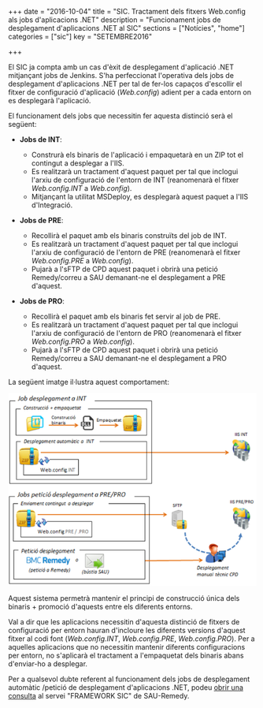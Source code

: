 +++
date        = "2016-10-04"
title       = "SIC. Tractament dels fitxers Web.config als jobs d'aplicacions .NET"
description = "Funcionament jobs de desplegament d'aplicacions .NET al SIC"
sections    = ["Notícies", "home"]
categories  = ["sic"]
key         = "SETEMBRE2016"

+++

El SIC ja compta amb un cas d'èxit de desplegament d'aplicació .NET mitjançant jobs de Jenkins. 
S'ha perfeccionat l'operativa dels jobs de desplegament d'aplicacions .NET per tal de fer-los capaços d'escollir el fitxer de configuració d'aplicació (*Web.config*) adient per a cada entorn on es desplegarà l'aplicació. 

El funcionament dels jobs que necessitin fer aquesta distinció serà el següent:

* **Jobs de INT**: 
	* Construrà els binaris de l'aplicació i empaquetarà en un ZIP tot el contingut a desplegar a l'IIS. 
	* Es realitzarà un tractament d'aquest paquet per tal que inclogui l'arxiu de configuració de l'entorn de INT (reanomenarà el fitxer *Web.config.INT* a *Web.config*).
	* Mitjançant la utilitat MSDeploy, es desplegarà aquest paquet a l'IIS d'Integració.
	
* **Jobs de PRE**:
	* Recollirà el paquet amb els binaris construïts del job de INT.
	* Es realitzarà un tractament d'aquest paquet per tal que inclogui l'arxiu de configuració de l'entorn de PRE (reanomenarà el fitxer *Web.config.PRE* a *Web.config*).
	* Pujarà a l'sFTP de CPD aquest paquet i obrirà una petició Remedy/correu a SAU demanant-ne el desplegament a PRE d'aquest.
	
* **Jobs de PRO**:
	* Recollirà el paquet amb els binaris fet servir al job de PRE.
	* Es realitzarà un tractament d'aquest paquet per tal que inclogui l'arxiu de configuració de l'entorn de PRO (reanomenarà el fitxer *Web.config.PRO* a *Web.config*).
	* Pujarà a l'sFTP de CPD aquest paquet i obrirà una petició Remedy/correu a SAU demanant-ne el desplegament a PRO d'aquest.
	



La següent imatge il·lustra aquest comportament:

![Funcionament jobs .NET](/images/news/SIC-funcionament-jobs-net.png "Funcionament jobs .NET")

Aquest sistema permetrà mantenir el principi de construcció única dels binaris + promoció d'aquests entre els diferents entorns.

Val a dir que les aplicacions necessitin d'aquesta distinció de fitxers de configuració per entorn hauran d'incloure les diferents versions d'aquest fitxer al codi font (*Web.config.INT*, *Web.config.PRE*, *Web.config.PRO*). Per a aquelles aplicacions que no necessitin mantenir diferents configuracions per entorn, no s'aplicarà el tractament a l'empaquetat dels binaris abans d'enviar-ho a desplegar.


Per a qualsevol dubte referent al funcionament dels jobs de desplegament automàtic /petició de desplegament d'aplicacions .NET, podeu [obrir una consulta](http://canigo.ctti.gencat.cat/sic/peticions/) al servei "FRAMEWORK SIC" de SAU-Remedy.